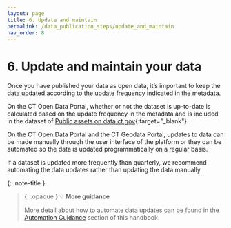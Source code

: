 ```yaml
---
layout: page
title: 6. Update and maintain
permalink: /data_publication_steps/update_and_maintain
nav_order: 8
---
```


# 6. Update and maintain your data 

Once you have published your data as open data, it’s important to keep the data updated according to the update frequency indicated in the metadata. 

On the CT Open Data Portal, whether or not the dataset is up-to-date is calculated based on the update frequency in the metadata and is included in the dataset of [Public assets on data.ct.gov](https://data.ct.gov/Government/Public-assets-on-data-ct-gov/3pxu-4d3n){:target="_blank"}. 

On the CT Open Data Portal and the CT Geodata Portal, updates to data can be made manually through the user interface of the platform or they can be automated so the data is updated programmatically on a regular basis. 

If a dataset is updated more frequently than quarterly, we recommend automating the data updates rather than updating the data manually. 

{: .note-title }
> {: .opaque }
>💡 **More guidance**
>
>More detail about how to automate data updates can be found in the [Automation Guidance](open_data_resources/automation_guidance) section of this handbook. 
